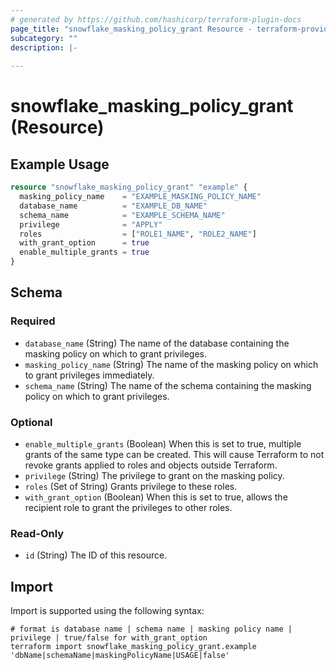 ```yaml
---
# generated by https://github.com/hashicorp/terraform-plugin-docs
page_title: "snowflake_masking_policy_grant Resource - terraform-provider-snowflake"
subcategory: ""
description: |-
  
---
```


# snowflake_masking_policy_grant (Resource)



## Example Usage

```terraform
resource "snowflake_masking_policy_grant" "example" {
  masking_policy_name    = "EXAMPLE_MASKING_POLICY_NAME"
  database_name          = "EXAMPLE_DB_NAME"
  schema_name            = "EXAMPLE_SCHEMA_NAME"
  privilege              = "APPLY"
  roles                  = ["ROLE1_NAME", "ROLE2_NAME"]
  with_grant_option      = true
  enable_multiple_grants = true
}
```

<!-- schema generated by tfplugindocs -->
## Schema

### Required

- `database_name` (String) The name of the database containing the masking policy on which to grant privileges.
- `masking_policy_name` (String) The name of the masking policy on which to grant privileges immediately.
- `schema_name` (String) The name of the schema containing the masking policy on which to grant privileges.

### Optional

- `enable_multiple_grants` (Boolean) When this is set to true, multiple grants of the same type can be created. This will cause Terraform to not revoke grants applied to roles and objects outside Terraform.
- `privilege` (String) The privilege to grant on the masking policy.
- `roles` (Set of String) Grants privilege to these roles.
- `with_grant_option` (Boolean) When this is set to true, allows the recipient role to grant the privileges to other roles.

### Read-Only

- `id` (String) The ID of this resource.

## Import

Import is supported using the following syntax:

```shell
# format is database name | schema name | masking policy name | privilege | true/false for with_grant_option
terraform import snowflake_masking_policy_grant.example 'dbName|schemaName|maskingPolicyName|USAGE|false'
```
